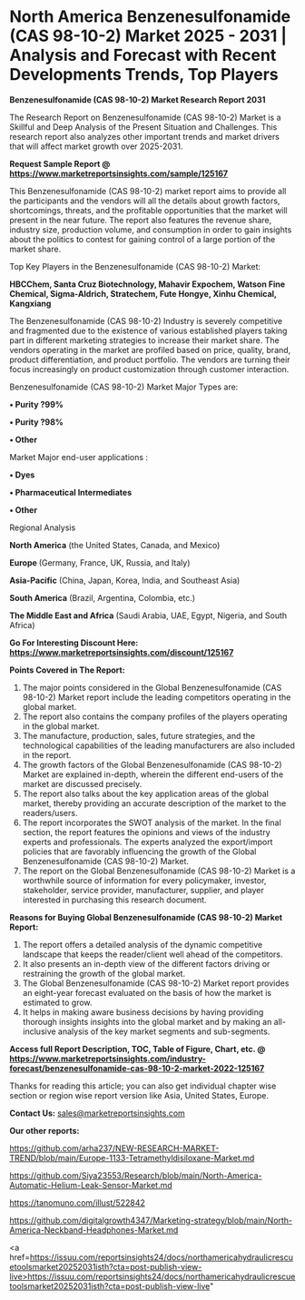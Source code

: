 # North America Benzenesulfonamide (CAS 98-10-2) Market 2025 - 2031 | Analysis and Forecast with Recent Developments Trends, Top Players

<strong>Benzenesulfonamide (CAS 98-10-2) Market Research Report 2031</strong>

The Research Report on Benzenesulfonamide (CAS 98-10-2) Market is a Skillful and Deep Analysis of the Present Situation and Challenges. This research report also analyzes other important trends and market drivers that will affect market growth over 2025-2031.

<strong>Request Sample Report @ <a href=https://www.marketreportsinsights.com/sample/125167>https://www.marketreportsinsights.com/sample/125167</a></strong>

This Benzenesulfonamide (CAS 98-10-2) market report aims to provide all the participants and the vendors will all the details about growth factors, shortcomings, threats, and the profitable opportunities that the market will present in the near future. The report also features the revenue share, industry size, production volume, and consumption in order to gain insights about the politics to contest for gaining control of a large portion of the market share.

Top Key Players in the Benzenesulfonamide (CAS 98-10-2) Market:

<strong>HBCChem, Santa Cruz Biotechnology, Mahavir Expochem, Watson Fine Chemical, Sigma-Aldrich, Stratechem, Fute Hongye, Xinhu Chemical, Kangxiang</strong>

The Benzenesulfonamide (CAS 98-10-2) Industry is severely competitive and fragmented due to the existence of various established players taking part in different marketing strategies to increase their market share. The vendors operating in the market are profiled based on price, quality, brand, product differentiation, and product portfolio. The vendors are turning their focus increasingly on product customization through customer interaction.

Benzenesulfonamide (CAS 98-10-2) Market Major Types are:

<strong>• Purity ?99%

• Purity ?98%

• Other</strong>

Market Major end-user applications :

<strong>• Dyes

• Pharmaceutical Intermediates

• Other</strong>

Regional Analysis

</u><strong><b>North America</b></strong> (the United States, Canada, and Mexico)

<strong><b>Europe </b></strong>(Germany, France, UK, Russia, and Italy)

<strong><b>Asia-Pacific</b></strong> (China, Japan, Korea, India, and Southeast Asia)

<strong><b>South America</b></strong> (Brazil, Argentina, Colombia, etc.)

<strong><b>The Middle East and Africa</b></strong> (Saudi Arabia, UAE, Egypt, Nigeria, and South Africa)

<strong>Go For Interesting Discount Here: <a href=https://www.marketreportsinsights.com/discount/125167>https://www.marketreportsinsights.com/discount/125167</a></strong>

<strong>Points Covered in The Report:</strong>
<ol>
  <li>The major points considered in the Global Benzenesulfonamide (CAS 98-10-2) Market report include the leading competitors operating in the global market.</li>
  <li>The report also contains the company profiles of the players operating in the global market.</li>
  <li>The manufacture, production, sales, future strategies, and the technological capabilities of the leading manufacturers are also included in the report.</li>
  <li>The growth factors of the Global Benzenesulfonamide (CAS 98-10-2) Market are explained in-depth, wherein the different end-users of the market are discussed precisely.</li>
  <li>The report also talks about the key application areas of the global market, thereby providing an accurate description of the market to the readers/users.</li>
  <li>The report incorporates the SWOT analysis of the market. In the final section, the report features the opinions and views of the industry experts and professionals. The experts analyzed the export/import policies that are favorably influencing the growth of the Global Benzenesulfonamide (CAS 98-10-2) Market.</li>
  <li>The report on the Global Benzenesulfonamide (CAS 98-10-2) Market is a worthwhile source of information for every policymaker, investor, stakeholder, service provider, manufacturer, supplier, and player interested in purchasing this research document.</li>
</ol>
<strong>Reasons for Buying Global Benzenesulfonamide (CAS 98-10-2) Market Report:</strong>

<ol>
  <li>The report offers a detailed analysis of the dynamic competitive landscape that keeps the reader/client well ahead of the competitors.</li>
  <li>It also presents an in-depth view of the different factors driving or restraining the growth of the global market.</li>
  <li>The Global Benzenesulfonamide (CAS 98-10-2) Market report provides an eight-year forecast evaluated on the basis of how the market is estimated to grow.</li>
  <li>It helps in making aware business decisions by having providing thorough insights insights into the global market and by making an all-inclusive analysis of the key market segments and sub-segments.</li>
</ol>
<strong>Access full Report Description, TOC, Table of Figure, Chart, etc. @ <a href=https://www.marketreportsinsights.com/industry-forecast/benzenesulfonamide-cas-98-10-2-market-2022-125167>https://www.marketreportsinsights.com/industry-forecast/benzenesulfonamide-cas-98-10-2-market-2022-125167</a></strong>


Thanks for reading this article; you can also get individual chapter wise section or region wise report version like Asia, United States, Europe.

<strong>Contact Us:</strong>
sales@marketreportsinsights.com

<strong>Our other reports:</strong>

<a href=https://github.com/arha237/NEW-RESEARCH-MARKET-TREND/blob/main/Europe-1133-Tetramethyldisiloxane-Market.md>https://github.com/arha237/NEW-RESEARCH-MARKET-TREND/blob/main/Europe-1133-Tetramethyldisiloxane-Market.md</a>

<a href=https://github.com/Siya23553/Research/blob/main/North-America-Automatic-Helium-Leak-Sensor-Market.md>https://github.com/Siya23553/Research/blob/main/North-America-Automatic-Helium-Leak-Sensor-Market.md</a>

<a href=https://tanomuno.com/illust/522842>https://tanomuno.com/illust/522842</a>

<a href=https://github.com/digitalgrowth4347/Marketing-strategy/blob/main/North-America-Neckband-Headphones-Market.md>https://github.com/digitalgrowth4347/Marketing-strategy/blob/main/North-America-Neckband-Headphones-Market.md</a>

<a href=https://issuu.com/reportsinsights24/docs/northamericahydraulicrescuetoolsmarket20252031isth?cta=post-publish-view-live>https://issuu.com/reportsinsights24/docs/northamericahydraulicrescuetoolsmarket20252031isth?cta=post-publish-view-live</a>"
